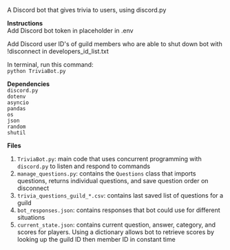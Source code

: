 A Discord bot that gives trivia to users, using discord.py

**Instructions**  
Add Discord bot token in placeholder in .env

Add Discord user ID's of guild members who are able to shut down bot with !disconnect in developers_id_list.txt

In terminal, run this command:  
`python TriviaBot.py`

**Dependencies**    
`discord.py`  
`dotenv`  
`asyncio`  
`pandas`  
`os`  
`json`  
`random`  
`shutil`  

**Files**  
1. `TriviaBot.py`: main code that uses concurrent programming with `discord.py` to listen and respond to commands  
2. `manage_questions.py`: contains the `Questions` class that imports questions, returns individual questions, and save question order on disconnect  
3. `trivia_questions_guild_*.csv`: contains last saved list of questions for a guild  
4. `bot_responses.json`: contains responses that bot could use for different situations
5. `current_state.json`: contains current question, answer, category, and scores for players. Using a dictionary allows bot to retrieve scores by looking up the guild ID then member ID in constant time
